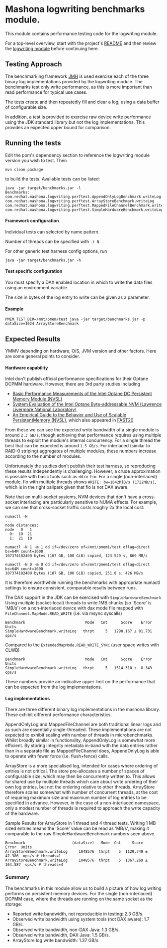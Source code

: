 # Mashona logwriting benchmarks module.

This module contains performance testing code for the logwriting module.

For a top-level overview, start with the project's [README](../README.md) and then review the [logwriting module](../logwriting) before continuing here.

## Testing Approach

The benchmarking framework [JMH](https://github.com/openjdk/jmh) is used exercise each of the three binary log implementations provided by the logwriting module.
The benchmarks test only write performance, as this is more important than read performance for typical use cases.

The tests create and then repeatedly fill and clear a log, using a data buffer of configurable size.

In addition, a test is provided to exercise raw device write performance using the JDK standard library but not the log implementations. This provides an expected upper bound for comparison.

## Running the tests

Edit the pom's dependency section to reference the logwriting module version you wish to test. Then
```
mvn clean package
```
to build the tests. Available tests can be listed:
```
java -jar target/benchmarks.jar -l
Benchmarks:
com.redhat.mashona.logwriting.perftest.AppendOnlyLogBenchmark.writeLog
com.redhat.mashona.logwriting.perftest.ArrayStoreBenchmark.writeLog
com.redhat.mashona.logwriting.perftest.MappedFileChannelBenchmark.writeLog
com.redhat.mashona.logwriting.perftest.SimpleHardwareBenchmark.writeLog
```
#### Framework configuration

Individual tests can selected by name pattern.

Number of threads can be specified with `-t N`

For other generic test harness config options, run
```
java -jar target/benchmarks.jar -h
```

#### Test specific configuration

You must specify a DAX enabled location in which to write the data files using an environment variable.

The size in bytes of the log entry to write can be given as a parameter.

#### Example

```
PMEM_TEST_DIR=/mnt/pmem/test java -jar target/benchmarks.jar -p dataSize=1024 ArrayStoreBenchmark
```

## Expected Results

YMMV depending on hardware, O/S, JVM version and other factors. Here are some general points to consider.

#### Hardware capability

Intel don't publish official performance specifications for their Optane DCPMM hardware.
However, there are 3rd party studies including
- [Basic Performance Measurements of the Intel Optane DC Persistent Memory Module (NVSL)](https://arxiv.org/pdf/1903.05714.pdf)
- [System Evaluation of the Intel Optane Byte-addressable NVM (Lawrence Livermore National Laboratory)](https://arxiv.org/pdf/1908.06503.pdf)
- [An Empirical Guide to the Behavior and Use of Scalable PersistentMemory (NVSL)](https://arxiv.org/pdf/1908.03583.pdf), which also appeared in [FAST20](https://www.usenix.org/system/files/fast20-yang.pdf)

From these we can see the expected write bandwidth of a single module is around `2.3 GB/s`, though achieving that performance requires using multiple threads to exploit the module's internal concurrency.
For a single thread the best that can be expected is around `1.5 GB/s`. For interlaced (similar to RAID-0 striping) aggregates of multiple modules, these numbers increase according to the number of modules.

Unfortunately the studies don't publish their test harness, so reproducing these results independently is challenging.
However, a crude approximation is possible with basic tools such as `dd` or `fio`.
For a single (non-interlaced) module, fio with multiple threads shows `WRITE: bw=1642MiB/s (1722MB/s)`, which is in the right ballpark given that fio is not DAX aware.

Note that on multi-socket systems, NVM devices that don't have a cross-socket interlacing are particularly sensitive to NUMA effects. For example, we can see that cross-socket traffic costs roughly 2x the local cost:
```
numactl -H
...
node distances:
node   0   1
  0:  10  21
  1:  21  10

numactl -N 1 -m 1 dd if=/dev/zero of=/mnt/pmem1/test oflag=direct bs=64M count=1600
107374182400 bytes (107 GB, 100 GiB) copied, 123.529 s, 869 MB/s

numactl -N 0 -m 0 dd if=/dev/zero of=/mnt/pmem1/test oflag=direct bs=64M count=1600
107374182400 bytes (107 GB, 100 GiB) copied, 251.8 s, 426 MB/s

```
It is therefore worthwhile running the benchmarks with appropriate numactl settings to ensure consistent, comparable results between runs.

The DAX support in the JDK can be exercised with `SimpleHardwareBenchmark`
Using multiple (socket-local) threads to write 1MB chunks (so 'Score' is 'MB/s') on a non-interlaced device with dax mode file mapped with `FileChannel.MapMode.READ_WRITE` (i.e. via msync syscalls)
```
Benchmark                           Mode   Cnt      Score    Error  Units
SimpleHardwareBenchmark.writeLog   thrpt     5   1298.167 ± 81.731  ops/s
```
Compared to the `ExtendedMapMode.READ_WRITE_SYNC` (user space writes with CLWB)
```
Benchmark                           Mode   Cnt      Score    Error  Units
SimpleHardwareBenchmark.writeLog   thrpt     5   1514.310 ±  8.343  ops/s
```

These numbers provide an indicative upper limit on the performance that can be expected from the log implementations.

#### Log implementations

There are three different binary log implementations in the mashona library.
These exhibit different performance characteristics.

AppendOnlyLog and MappedFileChannel are both traditional linear logs and as such are essentially single-threaded.
These implementations are not expected to exhibit scaling with number of threads in microbenchmarks.
Whilst broadly similar in functionality, AppendOnlyLog is somewhat more efficient.
By storing integrity metadata in-band with the data entries rather than in a separate file as MappedFileChannel does,
AppendOnlyLog is able to operate with fewer force (i.e. flush+fence) calls.

ArrayStore is a more specialised log, intended for cases where ordering of entries is not critical.
The store pre-allocates a number of spaces of configurable size, which may then be concurrently written to.
This allows for shared use by multiple threads which care about write ordering of their own log entries, but not the ordering relative to other threads.
ArrayStore therefore scales somewhat with number of concurrent threads, at the cost of requiring maximum size and maximum number of log entries to be specified in advance.
However, in the case of a non-interlaced namespace, only a modest number of threads is required to approach the write capacity of the hardware.

Sample Results for ArrayStore in 1 thread and 4 thread tests. Writing 1 MB sized entries means the 'Score' value can be read as 'MB/s', making it comparable to the raw SimpleHardwareBenchmark numbers seen above.
```
Benchmark                     (dataSize)   Mode  Cnt     Score     Error  Units
ArrayStoreBenchmark.writeLog     1048576  thrpt    5  1129.749 ±  47.386  ops/s # threads=1
ArrayStoreBenchmark.writeLog     1048576  thrpt    5  1367.269 ± 164.587  ops/s # threads=4
```

### Summary

The benchmarks in this module allow us to build a picture of how log writing performs on persistent memory devices.
For the single (non-interlaced) DCPMM case, where the threads are running on the same socket as the storage:

- Reported write bandwidth, not reproducible in testing: 2.3 GB/s.
- Observed write bandwidth using system tools (not DAX aware): 1.7 GB/s.
- Observed write bandwidth, non-DAX Java: 1.3 GB/s.
- Observed write bandwidth, DAX Java: 1.5 GB/s.
- ArrayStore log write bandwidth: 1.37 GB/s

